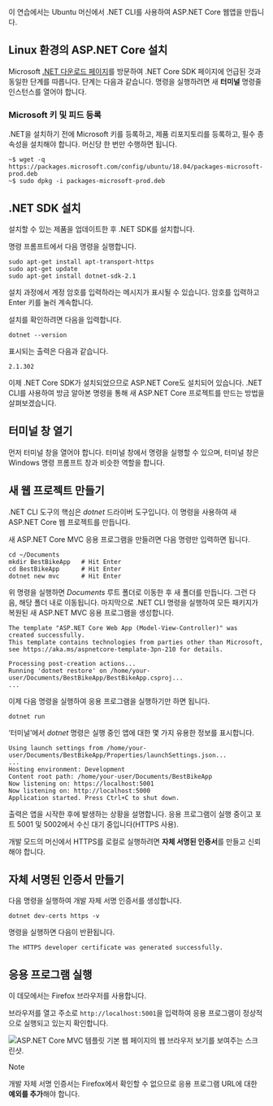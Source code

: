 이 연습에서는 Ubuntu 머신에서 .NET CLI를 사용하여 ASP.NET Core 웹앱을 만듭니다.

## <a name="aspnet-core-installation-on-linux-environment"></a>Linux 환경의 ASP.NET Core 설치

Microsoft [.NET 다운로드 페이지](https://www.microsoft.com/net/download)를 방문하여 .NET Core SDK 페이지에 언급된 것과 동일한 단계를 따릅니다. 단계는 다음과 같습니다. 명령을 실행하려면 새 **터미널** 명령줄 인스턴스를 열어야 합니다.

### <a name="register-microsoft-key-and-feed"></a>Microsoft 키 및 피드 등록

.NET을 설치하기 전에 Microsoft 키를 등록하고, 제품 리포지토리를 등록하고, 필수 종속성을 설치해야 합니다. 머신당 한 번만 수행하면 됩니다.

```console
~$ wget -q https://packages.microsoft.com/config/ubuntu/18.04/packages-microsoft-prod.deb
~$ sudo dpkg -i packages-microsoft-prod.deb
```

## <a name="install-the-net-sdk"></a>.NET SDK 설치

설치할 수 있는 제품을 업데이트한 후 .NET SDK를 설치합니다.

명령 프롬프트에서 다음 명령을 실행합니다.

```console
sudo apt-get install apt-transport-https
sudo apt-get update
sudo apt-get install dotnet-sdk-2.1
```

설치 과정에서 계정 암호를 입력하라는 메시지가 표시될 수 있습니다. 암호를 입력하고 Enter 키를 눌러 계속합니다.

설치를 확인하려면 다음을 입력합니다.

```console
dotnet --version
```

표시되는 출력은 다음과 같습니다.

```console
2.1.302
```

이제 .NET Core SDK가 설치되었으므로 ASP.NET Core도 설치되어 있습니다. .NET CLI를 사용하여 방금 알아본 명령을 통해 새 ASP.NET Core 프로젝트를 만드는 방법을 살펴보겠습니다.

## <a name="open-a-terminal-window"></a>터미널 창 열기

먼저 터미널 창을 열어야 합니다. 터미널 창에서 명령을 실행할 수 있으며, 터미널 창은 Windows 명령 프롬프트 창과 비슷한 역할을 합니다.

## <a name="create-a-new-web-project"></a>새 웹 프로젝트 만들기

.NET CLI 도구의 핵심은 *dotnet* 드라이버 도구입니다. 이 명령을 사용하여 새 ASP.NET Core 웹 프로젝트를 만듭니다.

새 ASP.NET Core MVC 응용 프로그램을 만들려면 다음 명령만 입력하면 됩니다.

```console
cd ~/Documents
mkdir BestBikeApp   # Hit Enter
cd BestBikeApp      # Hit Enter
dotnet new mvc      # Hit Enter
```

위 명령을 실행하면 *Documents* 루트 폴더로 이동한 후 새 폴더를 만듭니다. 그런 다음, 해당 폴더 내로 이동됩니다. 마지막으로 .NET CLI 명령을 실행하여 모든 패키지가 복원된 새 ASP.NET MVC 응용 프로그램을 생성합니다.

```console
The template "ASP.NET Core Web App (Model-View-Controller)" was created successfully.
This template contains technologies from parties other than Microsoft, see https://aka.ms/aspnetcore-template-3pn-210 for details.

Processing post-creation actions...
Running 'dotnet restore' on /home/your-user/Documents/BestBikeApp/BestBikeApp.csproj...
...
```

이제 다음 명령을 실행하여 응용 프로그램을 실행하기만 하면 됩니다.

```console
dotnet run
```

‘터미널’에서 *dotnet* 명령은 실행 중인 앱에 대한 몇 가지 유용한 정보를 표시합니다.

```console
Using launch settings from /home/your-user/Documents/BestBikeApp/Properties/launchSettings.json...
...
Hosting environment: Development
Content root path: /home/your-user/Documents/BestBikeApp
Now listening on: https://localhost:5001
Now listening on: http://localhost:5000
Application started. Press Ctrl+C to shut down.
```

출력은 앱을 시작한 후에 발생하는 상황을 설명합니다. 응용 프로그램이 실행 중이고 포트 5001 및 5002에서 수신 대기 중입니다(HTTPS 사용).

개발 모드의 머신에서 HTTPS를 로컬로 실행하려면 **자체 서명된 인증서**를 만들고 신뢰해야 합니다.

## <a name="create-a-self-signed-certificate"></a>자체 서명된 인증서 만들기

다음 명령을 실행하여 개발 자체 서명 인증서를 생성합니다.

```console
dotnet dev-certs https -v
```

명령을 실행하면 다음이 반환됩니다.

```console
The HTTPS developer certificate was generated successfully.
```

## <a name="run-the-application"></a>응용 프로그램 실행

이 데모에서는 Firefox 브라우저를 사용합니다.

브라우저를 열고 주소로 `http://localhost:5001`을 입력하여 응용 프로그램이 정상적으로 실행되고 있는지 확인합니다.

![ASP.NET Core MVC 템플릿 기본 웹 페이지의 웹 브라우저 보기를 보여주는 스크린샷.](../media/5-asp-core-mvc-default-template.PNG)

> [!NOTE]
> 개발 자체 서명 인증서는 Firefox에서 확인할 수 없으므로 응용 프로그램 URL에 대한 **예외를 추가**해야 합니다.
